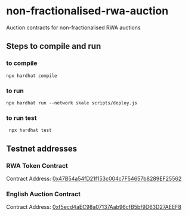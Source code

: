 # non-fractionalised-rwa-auction
Auction contracts for non-fractionalised RWA auctions

## Steps to compile and run
 
 ### to compile 
   ``` npx hardhat compile ```

### to run
   ``` npx hardhat run --network skale scripts/deploy.js ```

### to run test
  ```  npx hardhat test ```

## Testnet addresses

### RWA Token Contract
Contract Address: [0x47B54a54fD21f153c004c7F54657b8289EF25562](https://giant-half-dual-testnet.explorer.testnet.skalenodes.com/address/0x47B54a54fD21f153c004c7F54657b8289EF25562)

### English Auction Contract
Contract Address: [0xf5ecd4aEC98a07137Aab96cfB5bf9D63D27AEEF8](https://giant-half-dual-testnet.explorer.testnet.skalenodes.com/address/0xf5ecd4aEC98a07137Aab96cfB5bf9D63D27AEEF8)
